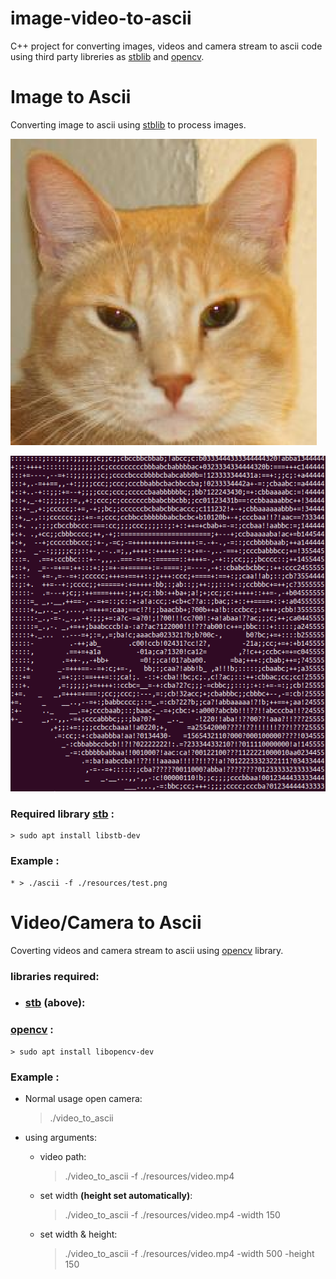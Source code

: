 # image-video-to-ascii

C++ project for converting images, videos and camera stream to ascii code using third party libreries as [stblib](https://github.com/nothings/stb) and [opencv](https://github.com/opencv/opencv).

# Image to Ascii
Converting image to ascii using [stblib](https://github.com/nothings/stb) to process images.

![Figure 1-1](resources/test.png)

![Figure 1-2](resources/result.png)

### Required library [stb](https://github.com/nothings/stb) :
    > sudo apt install libstb-dev


### Example :

    * > ./ascii -f ./resources/test.png

# Video/Camera to Ascii
Coverting videos and camera stream to ascii using [opencv](https://github.com/opencv/opencv) library.

### libraries required:
* ### [stb](https://github.com/nothings/stb) (above):
 ### [opencv](https://github.com/opencv/opencv) :
    > sudo apt install libopencv-dev

### Example :
* Normal usage open camera:

    > ./video_to_ascii

* using arguments:

    * video path:
        > ./video_to_ascii -f ./resources/video.mp4
    * set width <b>(height set automatically)</b>:
        > ./video_to_ascii -f ./resources/video.mp4 -width 150
    * set width & height:
        > ./video_to_ascii -f ./resources/video.mp4 -width 500 -height 150